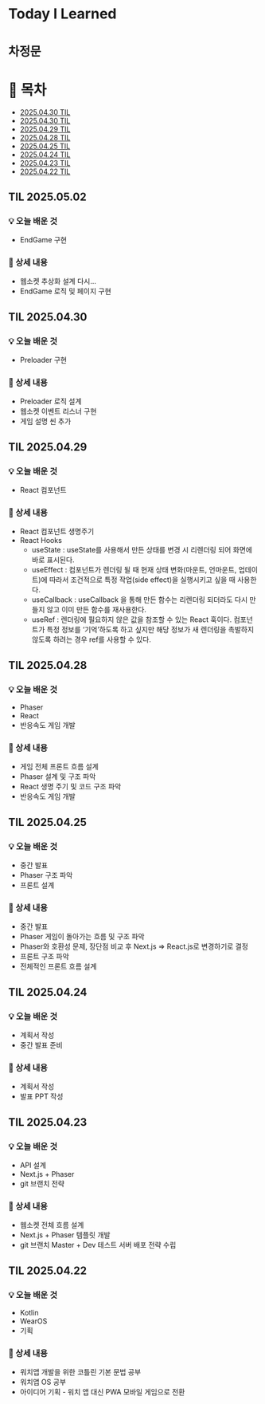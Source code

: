 # Today I Learned

# `차정문`

# 📌 목차

- [2025.04.30 TIL](#til-20250502)
- [2025.04.30 TIL](#til-20250430)
- [2025.04.29 TIL](#til-20250429)
- [2025.04.28 TIL](#til-20250428)
- [2025.04.25 TIL](#til-20250425)
- [2025.04.24 TIL](#til-20250424)
- [2025.04.23 TIL](#til-20250423)
- [2025.04.22 TIL](#til-20250422)

## TIL 2025.05.02

### 💡 오늘 배운 것
- EndGame 구현

### 📝 상세 내용
- 웹소켓 추상화 설계 다시...
- EndGame 로직 및 페이지 구현

## TIL 2025.04.30

### 💡 오늘 배운 것
- Preloader 구현

### 📝 상세 내용
- Preloader 로직 설계
- 웹소켓 이벤트 리스너 구현
- 게임 설명 씬 추가

## TIL 2025.04.29

### 💡 오늘 배운 것
- React 컴포넌트

### 📝 상세 내용
- React 컴포넌트 생명주기
- React Hooks
    - useState : useState를 사용해서 만든 상태를 변경 시 리렌더링 되어 화면에 바로 표시된다.
    - useEffect : 컴포넌트가 렌더링 될 때 현재 상태 변화(마운트, 언마운트, 업데이트)에 따라서 조건적으로 특정 작업(side effect)을 실행시키고 싶을 때 사용한다.
    - useCallback : useCallback 을 통해 만든 함수는 리렌더링 되더라도 다시 만들지 않고 이미 만든 함수를 재사용한다.
    - useRef : 렌더링에 필요하지 않은 값을 참조할 수 있는 React 훅이다. 컴포넌트가 특정 정보를 ‘기억’하도록 하고 싶지만 해당 정보가 새 렌더링을 촉발하지 않도록 하려는 경우 ref를 사용할 수 있다.

## TIL 2025.04.28

### 💡 오늘 배운 것
- Phaser
- React
- 반응속도 게임 개발

### 📝 상세 내용
- 게임 전체 프론트 흐름 설계
- Phaser 설계 및 구조 파악
- React 생명 주기 및 코드 구조 파악
- 반응속도 게임 개발


## TIL 2025.04.25

### 💡 오늘 배운 것
- 중간 발표
- Phaser 구조 파악
- 프론트 설계

### 📝 상세 내용
- 중간 발표
- Phaser 게임이 돌아가는 흐름 및 구조 파악
- Phaser와 호환성 문제, 장단점 비교 후 Next.js => React.js로 변경하기로 결정
- 프론트 구조 파악
- 전체적인 프론트 흐름 설계

## TIL 2025.04.24

### 💡 오늘 배운 것
- 계획서 작성
- 중간 발표 준비

### 📝 상세 내용
- 계획서 작성
- 발표 PPT 작성

## TIL 2025.04.23

### 💡 오늘 배운 것
- API 설계
- Next.js + Phaser
- git 브랜치 전략

### 📝 상세 내용
- 웹소켓 전체 흐름 설계
- Next.js + Phaser 템플릿 개발
- git 브랜치 Master + Dev 테스트 서버 배포 전략 수립

## TIL 2025.04.22

### 💡 오늘 배운 것
- Kotlin
- WearOS
- 기획

### 📝 상세 내용
- 워치앱 개발을 위한 코틀린 기본 문법 공부
- 워치앱 OS 공부
- 아이디어 기획 - 워치 앱 대신 PWA 모바일 게임으로 전환
